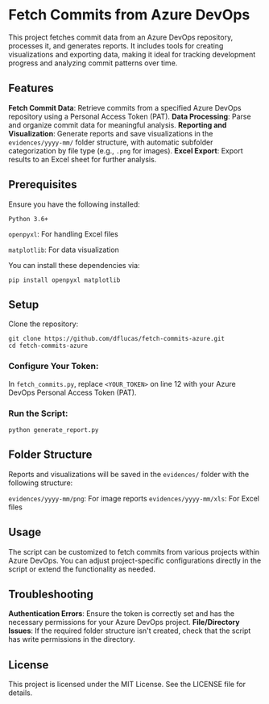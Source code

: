 Fetch Commits from Azure DevOps
===============================

This project fetches commit data from an Azure DevOps repository, processes it, and generates reports. It includes tools for creating visualizations and exporting data, making it ideal for tracking development progress and analyzing commit patterns over time.

Features
--------

**Fetch Commit Data**: Retrieve commits from a specified Azure DevOps repository using a Personal Access Token (PAT).
**Data Processing**: Parse and organize commit data for meaningful analysis.
**Reporting and Visualization**: Generate reports and save visualizations in the `evidences/yyyy-mm/` folder structure, with automatic subfolder categorization by file type (e.g., `.png` for images).
**Excel Export**: Export results to an Excel sheet for further analysis.

Prerequisites
-------------

Ensure you have the following installed:

`Python 3.6+`

`openpyxl`: For handling Excel files

`matplotlib`: For data visualization

You can install these dependencies via:

    pip install openpyxl matplotlib

Setup
-----

Clone the repository:

    git clone https://github.com/dflucas/fetch-commits-azure.git
    cd fetch-commits-azure

### Configure Your Token:

In `fetch_commits.py`, replace `<YOUR_TOKEN>` on line 12 with your Azure DevOps Personal Access Token (PAT).

### Run the Script:

    python generate_report.py

Folder Structure
----------------

Reports and visualizations will be saved in the `evidences/` folder with the following structure:

`evidences/yyyy-mm/png`: For image reports
`evidences/yyyy-mm/xls`: For Excel files

Usage
-----

The script can be customized to fetch commits from various projects within Azure DevOps. You can adjust project-specific configurations directly in the script or extend the functionality as needed.

Troubleshooting
---------------

**Authentication Errors**: Ensure the token is correctly set and has the necessary permissions for your Azure DevOps project.
**File/Directory Issues**: If the required folder structure isn't created, check that the script has write permissions in the directory.

License
-------

This project is licensed under the MIT License. See the LICENSE file for details.
